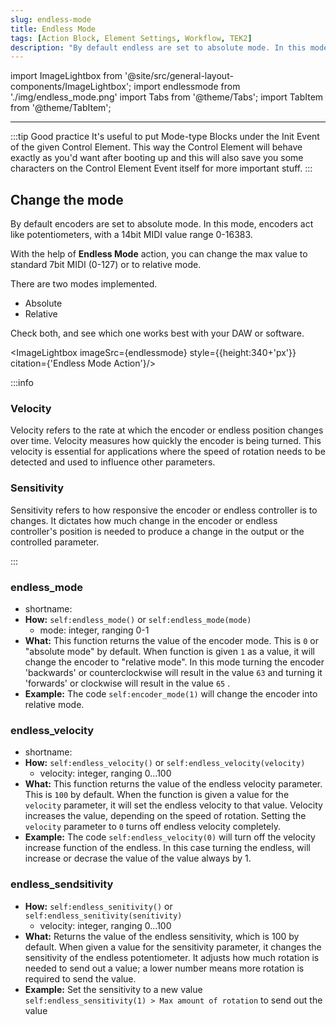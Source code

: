 ```yaml
---
slug: endless-mode
title: Endless Mode
tags: [Action Block, Element Settings, Workflow, TEK2]
description: "By default endless are set to absolute mode. In this mode, encoders act like potentiometers, with a MIDI value range 0-127. With the help of Encoder Mode action, you can change the encoding to relative."
---
```


import ImageLightbox from '@site/src/general-layout-components/ImageLightbox';
import endlessmode from './img/endless_mode.png'
import Tabs from '@theme/Tabs';
import TabItem from '@theme/TabItem';

---

<Tabs queryString="tab">
<TabItem value="About Endless Mode" label="About Endless Mode" default>

:::tip Good practice
It's useful to put Mode-type Blocks under the Init Event of the given Control Element. This way the Control Element will behave exactly as you'd want after booting up and this will also save you some characters on the Control Element Event itself for more important stuff.
:::

## Change the mode

By default encoders are set to absolute mode. In this mode, encoders act like potentiometers, with a 14bit MIDI value range 0-16383.

With the help of **Endless Mode** action, you can change the max value to standard 7bit MIDI (0-127) or to relative mode.

There are two modes implemented.

- Absolute
- Relative

Check both, and see which one works best with your DAW or software.

<ImageLightbox imageSrc={endlessmode} style={{height:340+'px'}} citation={'Endless Mode Action'}/>

:::info

### Velocity

Velocity refers to the rate at which the encoder or endless position changes over time. Velocity measures how quickly the encoder is being turned. This velocity is essential for applications where the speed of rotation needs to be detected and used to influence other parameters.

### Sensitivity

Sensitivity refers to how responsive the encoder or endless controller is to changes. It dictates how much change in the encoder or endless controller's position is needed to produce a change in the output or the controlled parameter.

:::

</TabItem>
<TabItem value="Reference Manual Entry" label="Reference Manual Entry">

### endless_mode

- shortname:
- **How:** `self:endless_mode()` or `self:endless_mode(mode)`
  - mode: integer, ranging 0-1
- **What:** This function returns the value of the encoder mode. This is `0` or "absolute mode" by default.
  When function is given `1` as a value, it will change the encoder to "relative mode". In this mode turning the encoder 'backwards' or counterclockwise will result in the value `63` and turning it 'forwards' or clockwise will result in the value `65` .
- **Example:** The code `self:encoder_mode(1)` will change the encoder into relative mode.

### endless_velocity

- shortname:
- **How:** `self:endless_velocity()` or `self:endless_velocity(velocity)`
  - velocity: integer, ranging 0...100
- **What:** This function returns the value of the endless velocity parameter. This is `100` by default. When the function is given a value for the `velocity` parameter, it will set the endless velocity to that value. Velocity increases the value, depending on the speed of rotation. Setting the `velocity` parameter to `0` turns off endless velocity completely.
- **Example:** The code `self:endless_velocity(0)` will turn off the velocity increase function of the endless. In this case turning the endless, will increase or decrase the value of the value always by 1.

### endless_sendsitivity

- **How:** `self:endless_senitivity()` or `self:endless_senitivity(senitivity)`
  - velocity: integer, ranging 0...100
- **What:** Returns the value of the endless sensitivity, which is 100 by default. When given a value for the sensitivity parameter, it changes the sensitivity of the endless potentiometer. It adjusts how much rotation is needed to send out a value; a lower number means more rotation is required to send the value.
- **Example:** Set the sensitivity to a new value `self:endless_sensitivity(1) > Max amount of rotation` to send out the value

</TabItem>
</Tabs>
